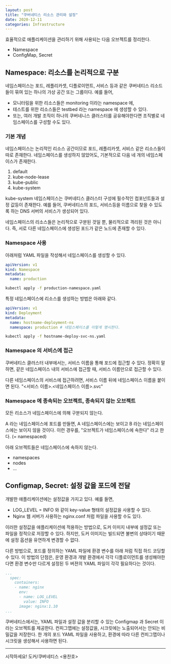 ```yaml
---
layout: post
title: "쿠버네티스 리소스 관리와 설정"
date: 2020-12-11
categories: Infrastructure
---
```


효율적으로 애플리케이션을 관리하기 위해 사용되는 다음 오브젝트를 정리한다.

- Namespace
- ConfigMap, Secret

## Namespace: 리소스를 논리적으로 구분

네임스페이스는 포드, 레플리카셋, 디플로이먼트, 서비스 등과 같은 쿠버네티스 리소드들이 묶여 있는 하나의 가상 공간 또는 그룹이다.
예를 들어, 

- 모니터링을 위한 리소스들은 monitoring 이라는 namespace 에, 
- 테스트를 위한 리소스들은 testbed 라는 namespace 에 생성할 수 있다.
- 또는, 여러 개발 조직이 하나의 쿠버네니스 클러스터를 공유해야한다면 조직별로 네임스페이스를 구성할 수도 있다.

### 기본 개념

네임스페이스는 논리적인 리소스 공간이므로 포드, 레플리카셋, 서비스 같은 리소스들이 따로 존재한다.
네임스페이스를 생성하지 않았어도, 기본적으로 다음 네 개의 네임스페이스가 존재한다.

1. default
2. kube-node-lease
3. kube-public
4. kube-system

kube-system 네임스페이스는 쿠버네티스 클러스터 구성에 필수적인 컴포넌트들과 설정 값등이 존재한다.
예를 들어, 쿠버네티스의 포드, 서비스등을 이름으로 찾을 수 있도록 하는 DNS 서버의 서비스가 생성되어 있다.

네임스페이스의 리소스들은 논리적으로 구분된 것일 뿐, 물리적으로 격리된 것은 아니다.
즉, 서로 다른 네임스페이스에 생성된 포드가 같은 노드에 존재할 수 있다.

### Namespace 사용

아래처럼 YAML 파일을 작성해서 네임스페이스를 생성할 수 있다.

```yaml
apiVersion: v1
kind: Namespace
metadata:
  name: production
```

```bash
kubectl apply -f production-namespace.yaml
```

특정 네임스페이스에 리소스를 생성하는 방법은 아래와 같다.

```yaml
apiVersion: v1
kind: Deployment
metadata:
  name: hostname-deployment-ns
  namespace: production # 네임스페이스를 이렇게 명시한다.
```

```bash
kubectl apply -f hostname-deploy-svc-ns.yaml
```

### Namespace 의 서비스에 접근

쿠버네티스 클러스터 내부에서는, 서비스 이름을 통해 포드에 접근할 수 있다. 
정확히 말하면, 같은 네임스페이스 내의 서비스에 접근할 때, 서비스 이름만으로 접근할 수 있다.

다른 네임스페이스의 서비스에 접근하려면, 서비스 이름 뒤에 네임스페이스 이름을 붙이면 된다.
"<서비스 이름>.<네임스페이스 이름>.svc"  

### Namespace 에 종속되는 오브젝트, 종속되지 않는 오브젝트

모든 리소스가 네임스페이스에 의해 구분되지 않는다.

A 라는 네임스페이스에 포드를 만들면, A 네임스페이스에는 보이고 B 라는 네임스페이스에는 보이지 않을 것이다. 
이런 경우를, "오브젝트가 네임스페이스에 속한다" 라고 한다. (= namespaced)

아래 오브젝트들은 네임스페이스에 속하지 않는다.

- namespaces
- nodes
- ...

## Configmap, Secret: 설정 값을 포드에 전달

개발한 애플리케이션에는 설정값을 가지고 있다. 예를 들면, 

- LOG_LEVEL = INFO 와 같이 key-value 형태의 설정값을 사용할 수 있다.
- Nginx 웹 서버가 사용하는 nginx.conf 처럼 파일을 사용할 수도 있다.

이러한 설정값을 애플리케이션에 적용하는 방법으로, 도커 이미지 내부에 설정값 또는 파일을 정적으로 저장할 수 있다.
하지만, 도커 이미지는 빌드되면 불변의 상태이기 때문에 설정 옵션을 유연하게 변경할 수 없다.

다른 방법으로, 포드를 정의하는 YAML 파일에 환경 변수를 아래 처럼 직접 하드 코딩할 수 있다.
이 방법의 단점은, 운영 환경과 개발 환경에서 각각 디플로이먼트를 생성해야한다면 환경 변수만 다르게 설정된 두 버젼의 YAML 파일이 각각 필요하다는 것이다.

```yaml
...
  spec:
    containers:
    - name: nginx
      env:
      - name: LOG_LEVEL
        value: INFO
      image: nginx:1.10
...
```

쿠버네티스에서는, YAML 파일과 설정 값을 분리할 수 있는 Configmap 과 Secret 이라는 오브젝트를 제공한다.
컨피그맵에는 설정값을, 시크릿에는 노출되어서는 안되는 비밀값을 저장한다.
한 개의 포드 YAML 파일을 사용하고, 환경에 따라 다른 컨피그맵이나 시크릿을 생성해서 사용하면 된다.

---

시작하세요! 도커/쿠버네티스 <용찬호>
